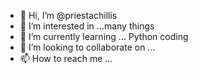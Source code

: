 - 👋 Hi, I’m @priestachillis
- 👀 I’m interested in ...many things
- 🌱 I’m currently learning ... Python coding
- 💞️ I’m looking to collaborate on ...
- 📫 How to reach me ...

<!---
priestachillis/priestachillis is a ✨ special ✨ repository because its `README.md` (this file) appears on your GitHub profile.
You can click the Preview link to take a look at your changes.
--->
